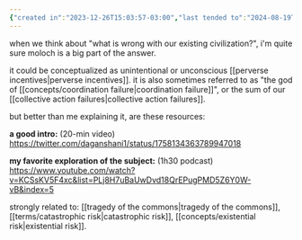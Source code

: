 ```yaml
---
{"created in":"2023-12-26T15:03:57-03:00","last tended to":"2024-08-19T03:05:41-03:00","aliases":["molochian"],"tags":["🌿","metacrisis","architect","concept"],"relevancescore":88,"dg-publish":true,"permalink":"/concepts/moloch/","dgPassFrontmatter":true,"created":"2023-12-26T15:03:57.585-03:00","updated":"2024-08-28T13:22:37.487-03:00"}
---
```


when we think about "what is wrong with our existing civilization?", i'm quite sure moloch is a big part of the answer.

it could be conceptualized as unintentional or unconscious [[perverse incentives\|perverse incentives]]. it is also sometimes referred to as "the god of [[concepts/coordination failure\|coordination failure]]", or the sum of our [[collective action failures\|collective action failures]].

but better than me explaining it, are these resources:

**a good intro:** (20-min video)
https://twitter.com/daganshani1/status/1758134363789947018

**my favorite exploration of the subject:** (1h30 podcast)
https://www.youtube.com/watch?v=KCSsKV5F4xc&list=PLj8H7uBaUwDvd18QrEPugPMD5Z6Y0W-vB&index=5

strongly related to: [[tragedy of the commons\|tragedy of the commons]], [[terms/catastrophic risk\|catastrophic risk]], [[concepts/existential risk\|existential risk]].